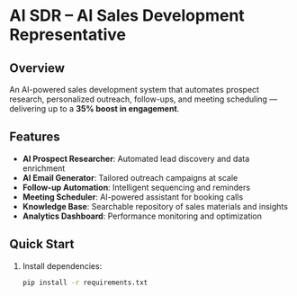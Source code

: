 # AI SDR – AI Sales Development Representative

## Overview  
An AI-powered sales development system that automates prospect research, personalized outreach, follow-ups, and meeting scheduling — delivering up to a **35% boost in engagement**.  

## Features  
- **AI Prospect Researcher**: Automated lead discovery and data enrichment  
- **AI Email Generator**: Tailored outreach campaigns at scale  
- **Follow-up Automation**: Intelligent sequencing and reminders  
- **Meeting Scheduler**: AI-powered assistant for booking calls  
- **Knowledge Base**: Searchable repository of sales materials and insights  
- **Analytics Dashboard**: Performance monitoring and optimization  

## Quick Start  
1. Install dependencies:  
   ```bash
   pip install -r requirements.txt
